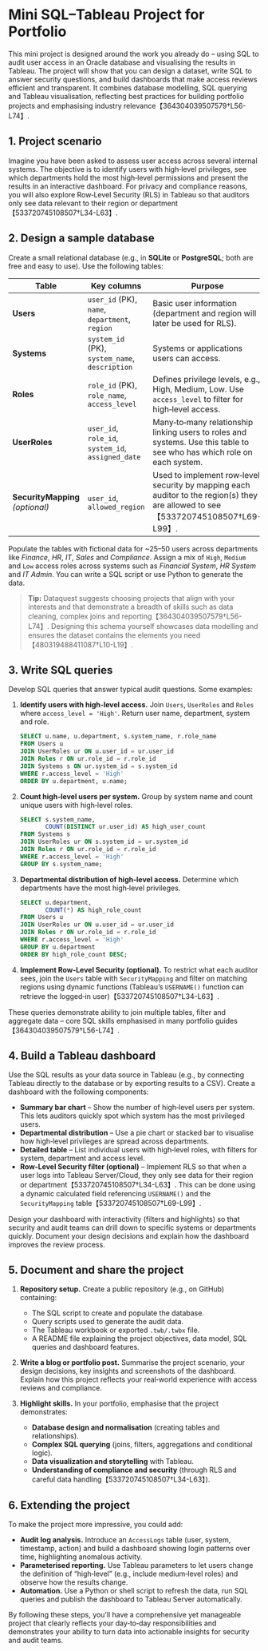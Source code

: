 # Mini SQL–Tableau Project for Portfolio

This mini project is designed around the work you already do – using SQL to audit user access in an Oracle database and visualising the results in Tableau.  The project will show that you can design a dataset, write SQL to answer security questions, and build dashboards that make access reviews efficient and transparent.  It combines database modelling, SQL querying and Tableau visualisation, reflecting best practices for building portfolio projects and emphasising industry relevance【364304039507579†L56-L74】.

## 1. Project scenario

Imagine you have been asked to assess user access across several internal systems.  The objective is to identify users with high‑level privileges, see which departments hold the most high‑level permissions and present the results in an interactive dashboard.  For privacy and compliance reasons, you will also explore Row‑Level Security (RLS) in Tableau so that auditors only see data relevant to their region or department【533720745108507†L34-L63】.

## 2. Design a sample database

Create a small relational database (e.g., in **SQLite** or **PostgreSQL**; both are free and easy to use).  Use the following tables:

| Table | Key columns | Purpose |
|---|---|---|
| **Users** | `user_id` (PK), `name`, `department`, `region` | Basic user information (department and region will later be used for RLS). |
| **Systems** | `system_id` (PK), `system_name`, `description` | Systems or applications users can access. |
| **Roles** | `role_id` (PK), `role_name`, `access_level` | Defines privilege levels, e.g., High, Medium, Low.  Use `access_level` to filter for high‑level access. |
| **UserRoles** | `user_id`, `role_id`, `system_id`, `assigned_date` | Many‑to‑many relationship linking users to roles and systems.  Use this table to see who has which role on each system. |
| **SecurityMapping** *(optional)* | `user_id`, `allowed_region` | Used to implement row‑level security by mapping each auditor to the region(s) they are allowed to see【533720745108507†L69-L99】. |

Populate the tables with fictional data for ~25–50 users across departments like *Finance*, *HR*, *IT*, *Sales* and *Compliance*.  Assign a mix of `High`, `Medium` and `Low` access roles across systems such as *Financial System*, *HR System* and *IT Admin*.  You can write a SQL script or use Python to generate the data.

> **Tip:** Dataquest suggests choosing projects that align with your interests and that demonstrate a breadth of skills such as data cleaning, complex joins and reporting【364304039507579†L56-L74】.  Designing this schema yourself showcases data modelling and ensures the dataset contains the elements you need【480319488411087†L10-L19】.

## 3. Write SQL queries

Develop SQL queries that answer typical audit questions.  Some examples:

1. **Identify users with high‑level access.**  Join `Users`, `UserRoles` and `Roles` where `access_level = 'High'`.  Return user name, department, system and role.

   ```sql
   SELECT u.name, u.department, s.system_name, r.role_name
   FROM Users u
   JOIN UserRoles ur ON u.user_id = ur.user_id
   JOIN Roles r ON ur.role_id = r.role_id
   JOIN Systems s ON ur.system_id = s.system_id
   WHERE r.access_level = 'High'
   ORDER BY u.department, u.name;
   ```

2. **Count high‑level users per system.**  Group by system name and count unique users with high‑level roles.

   ```sql
   SELECT s.system_name,
          COUNT(DISTINCT ur.user_id) AS high_user_count
   FROM Systems s
   JOIN UserRoles ur ON s.system_id = ur.system_id
   JOIN Roles r ON ur.role_id = r.role_id
   WHERE r.access_level = 'High'
   GROUP BY s.system_name;
   ```

3. **Departmental distribution of high‑level access.**  Determine which departments have the most high‑level privileges.

   ```sql
   SELECT u.department,
          COUNT(*) AS high_role_count
   FROM Users u
   JOIN UserRoles ur ON u.user_id = ur.user_id
   JOIN Roles r ON ur.role_id = r.role_id
   WHERE r.access_level = 'High'
   GROUP BY u.department
   ORDER BY high_role_count DESC;
   ```

4. **Implement Row‑Level Security (optional).**  To restrict what each auditor sees, join the `Users` table with `SecurityMapping` and filter on matching regions using dynamic functions (Tableau’s `USERNAME()` function can retrieve the logged‑in user)【533720745108507†L34-L63】.

These queries demonstrate ability to join multiple tables, filter and aggregate data – core SQL skills emphasised in many portfolio guides【364304039507579†L56-L74】.

## 4. Build a Tableau dashboard

Use the SQL results as your data source in Tableau (e.g., by connecting Tableau directly to the database or by exporting results to a CSV).  Create a dashboard with the following components:

* **Summary bar chart** – Show the number of high‑level users per system.  This lets auditors quickly spot which system has the most privileged users.
* **Departmental distribution** – Use a pie chart or stacked bar to visualise how high‑level privileges are spread across departments.
* **Detailed table** – List individual users with high‑level roles, with filters for system, department and access level.
* **Row‑Level Security filter (optional)** – Implement RLS so that when a user logs into Tableau Server/Cloud, they only see data for their region or department【533720745108507†L34-L63】.  This can be done using a dynamic calculated field referencing `USERNAME()` and the `SecurityMapping` table【533720745108507†L69-L99】.

Design your dashboard with interactivity (filters and highlights) so that security and audit teams can drill down to specific systems or departments quickly.  Document your design decisions and explain how the dashboard improves the review process.

## 5. Document and share the project

1. **Repository setup.**  Create a public repository (e.g., on GitHub) containing:
   - The SQL script to create and populate the database.
   - Query scripts used to generate the audit data.
   - The Tableau workbook or exported `.twb/.twbx` file.
   - A README file explaining the project objectives, data model, SQL queries and dashboard features.

2. **Write a blog or portfolio post.**  Summarise the project scenario, your design decisions, key insights and screenshots of the dashboard.  Explain how this project reflects your real‑world experience with access reviews and compliance.

3. **Highlight skills.**  In your portfolio, emphasise that the project demonstrates:
   - **Database design and normalisation** (creating tables and relationships).
   - **Complex SQL querying** (joins, filters, aggregations and conditional logic).
   - **Data visualization and storytelling** with Tableau.
   - **Understanding of compliance and security** (through RLS and careful data handling【533720745108507†L34-L63】).

## 6. Extending the project

To make the project more impressive, you could add:

* **Audit log analysis.**  Introduce an `AccessLogs` table (user, system, timestamp, action) and build a dashboard showing login patterns over time, highlighting anomalous activity.
* **Parameterised reporting.**  Use Tableau parameters to let users change the definition of “high‑level” (e.g., include medium‑level roles) and observe how the results change.
* **Automation.**  Use a Python or shell script to refresh the data, run SQL queries and publish the dashboard to Tableau Server automatically.

By following these steps, you’ll have a comprehensive yet manageable project that clearly reflects your day‑to‑day responsibilities and demonstrates your ability to turn data into actionable insights for security and audit teams.
